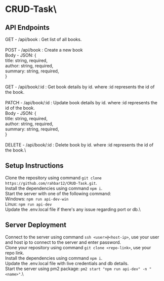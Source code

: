 # CRUD-Task\

## API Endpoints
GET - /api/book : Get list of all books.\
\
POST - /api/book : Create a new book\
    Body - JSON: {\
        title: string, required,\
        author: string, required,\
        summary: string, required,\
    }\
\
GET - /api/book/:id : Get book details by id. where :id represents the id of the book.\
\
PATCH - /api/book/:id : Update book details by id. where :id represents the id of the book.\
    Body - JSON: {\
        title: string, required,\
        author: string, required,\
        summary: string, required,\
    }\
\
DELETE - /api/book/:id : Delete book by id. where :id represents the id of the book.\

## Setup Instructions
Clone the repository using command `git clone https://github.com/rahbar12/CRUD-Task.git`.\
Install the dependencies using command `npm i`.\
Start the server with one of the following command:\
Windows: `npm run api-dev-win`\
Linux: `npm run api-dev`\
Update the .env.local file if there's any issue regarding port or db.\

## Server Deployment
Connect to the server using command `ssh <user>@<host-ip>`, use your user and host ip to connect to the server and enter password.\
Clone your repository using command `git clone <repo-link>`, use your repo link.\
Install the dependencies using command `npm i`.\
Update the .env.local file with live credentials and db details.\
Start the server using pm2 package: `pm2 start "npm run api-dev" -n "<name>"`.\